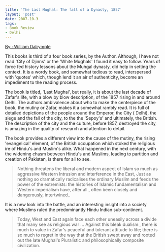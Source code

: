 ```yaml
---
title: 'The Last Mughal: The fall of a Dynasty, 1857'
layout: 'post'
date: 2007-10-3
tags: 
- Book Review
- Delhi
---
```

<a href="http://www.amazon.com/The-Last-Mughal-Dynasty-Vintage/dp/1400078334/ref=sr_1_1?ie=UTF8&qid=1378656777&sr=8-1&keywords=the+last+mughal">By : William Dalrymple</a>
<!--more-->
<p>

This books is third of a four book series, by the Author. Although, I have not read 'City of Djinns' or the 'White Mughals' I found it easy to follow. Years of force fed history lessons about the Muhgal dynasty, did help in setting the context.
It is a wordy book, and somewhat tedious to read, interspersed with 'quotes' which, though lend it an air of authenticity, become an impediment to the reading process.
<p>
The book is titled, 'Last Mughal', but really, it is about the last decade of Zafar's life, with a blow by blow description, of the 1857 rising in and around Delhi. The authors ambivalence about who to make the centerpiece of the book, the mutiny or Zafar, makes it a somewhat rambly read.
It is full of detailed depictions of the people around the Emperor, the City ( Delhi), the siege and the fall of the city, to the the 'Sepoy's' and ultimately, the British. The description of the city and the culture, before 1857, destroyed the city, is amazing in the quality of research and attention to detail.
<p> 
The book provides a different view into the cause of the mutiny, the rising 'evangelical' element, of the British occupation which stoked the religious ire of Hindu's and Muslim's alike. What happened in the next century, with the widening chasm between Hindu's and Muslims, leading to partition and creation of Pakistan, is there for all to see.

<blockquote>
Nothing threatens the liberal and modern aspect of Islam so much as aggressive
Western Intrusion and interference in the East, Just as nothing so
dramatically radicalises the ordinary Muslim and feeds the power of the extremists: the
histories of Islamic fundamentalism and Western imperialism have,
after all , often been closely and dangerously, intertwined..
</blockquote>
It is a new look into the battle, and an interesting insight into a society where Muslims ruled the predominantly Hindu Indian sub-continent.


<blockquote>

Today, West and East again face each other uneasily across a divide that many
see as religious war ... Against this bleak dualism , there is much to value in
Zafar's peaceful and tolerant attitude to life; there is so much to regret in
the way that the British swept away and rooted out the late Mughal's Pluralistic
and philosophically composite civilization.</blockquote>
